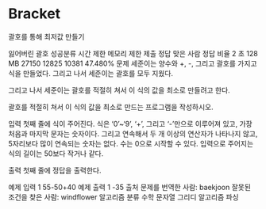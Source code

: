 # Bracket
괄호를 통해 최저값 만들기

잃어버린 괄호 성공분류
시간 제한	메모리 제한	제출	정답	맞은 사람	정답 비율
2 초	128 MB	27150	12825	10381	47.480%
문제
세준이는 양수와 +, -, 그리고 괄호를 가지고 식을 만들었다. 그리고 나서 세준이는 괄호를 모두 지웠다.

그리고 나서 세준이는 괄호를 적절히 쳐서 이 식의 값을 최소로 만들려고 한다.

괄호를 적절히 쳐서 이 식의 값을 최소로 만드는 프로그램을 작성하시오.

입력
첫째 줄에 식이 주어진다. 식은 ‘0’~‘9’, ‘+’, 그리고 ‘-’만으로 이루어져 있고, 가장 처음과 마지막 문자는 숫자이다. 그리고 연속해서 두 개 이상의 연산자가 나타나지 않고, 5자리보다 많이 연속되는 숫자는 없다. 수는 0으로 시작할 수 있다. 입력으로 주어지는 식의 길이는 50보다 작거나 같다.

출력
첫째 줄에 정답을 출력한다.

예제 입력 1 
55-50+40
예제 출력 1 
-35
출처
문제를 번역한 사람: baekjoon
잘못된 조건을 찾은 사람: windflower
알고리즘 분류
수학
문자열
그리디 알고리즘
파싱
